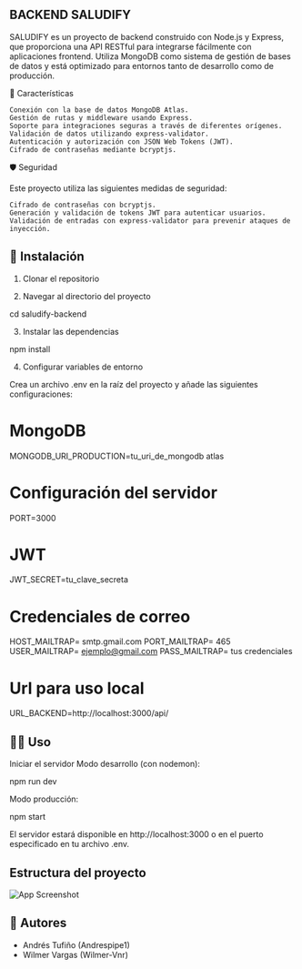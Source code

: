 ## BACKEND SALUDIFY

SALUDIFY es un proyecto de backend construido con Node.js y Express, que proporciona una API RESTful para integrarse fácilmente con aplicaciones frontend. Utiliza MongoDB como sistema de gestión de bases de datos y está optimizado para entornos tanto de desarrollo como de producción.

📌 Características

    Conexión con la base de datos MongoDB Atlas.
    Gestión de rutas y middleware usando Express.
    Soporte para integraciones seguras a través de diferentes orígenes.
    Validación de datos utilizando express-validator.
    Autenticación y autorización con JSON Web Tokens (JWT).
    Cifrado de contraseñas mediante bcryptjs.




🛡️ Seguridad

Este proyecto utiliza las siguientes medidas de seguridad:

    Cifrado de contraseñas con bcryptjs.
    Generación y validación de tokens JWT para autenticar usuarios.
    Validación de entradas con express-validator para prevenir ataques de inyección.



## 🚀 Instalación
1. Clonar el repositorio

2. Navegar al directorio del proyecto

cd saludify-backend

3. Instalar las dependencias

npm install

4. Configurar variables de entorno

Crea un archivo .env en la raíz del proyecto y añade las siguientes configuraciones:

# MongoDB
MONGODB_URI_PRODUCTION=tu_uri_de_mongodb atlas

# Configuración del servidor
PORT=3000

# JWT
JWT_SECRET=tu_clave_secreta

# Credenciales de correo
HOST_MAILTRAP=  smtp.gmail.com
PORT_MAILTRAP= 465
USER_MAILTRAP= ejemplo@gmail.com
PASS_MAILTRAP= tus credenciales

# Url para uso local
URL_BACKEND=http://localhost:3000/api/



## 🏋️‍♀️ Uso
Iniciar el servidor
Modo desarrollo (con nodemon):

npm run dev

Modo producción:

npm start

El servidor estará disponible en http://localhost:3000 o en el puerto especificado en tu archivo .env.
## Estructura del proyecto

![App Screenshot](https://via.placeholder.com/468x300?text=App+Screenshot+Here)


## 📜 Autores

- Andrés Tufiño (Andrespipe1)
- Wilmer Vargas (Wilmer-Vnr)

